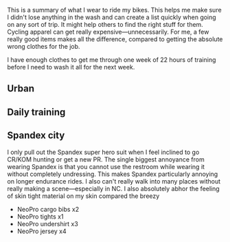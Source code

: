This is a summary of what I wear to ride my bikes. This helps me make sure I didn't lose anything in the wash and can create a list quickly when going on any sort of trip. It might help others to find the right stuff for them. Cycling apparel can get really expensive—unnecessarily. For me, a few really good items makes all the difference, compared to getting the absolute wrong clothes for the job.

I have enough clothes to get me through one week of 22 hours of training before I need to wash it all for the next week.

## Urban

## Daily training

## Spandex city

I only pull out the Spandex super hero suit when I feel inclined to go CR/KOM hunting or get a new PR. The single biggest annoyance from wearing Spandex is that you cannot use the restroom while wearing it without completely undressing. This makes Spandex particularly annoying on longer endurance rides. I also can't really walk into many places without really making a scene—especially in NC. I also absolutely abhor the feeling of skin tight material on my skin compared the breezy 

- NeoPro cargo bibs x2
- NeoPro tights x1
- NeoPro undershirt x3
- NeoPro jersey x4
